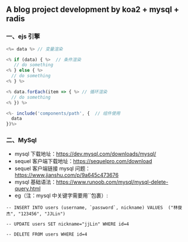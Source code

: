 ## A blog project development by koa2 + mysql + radis

### 一、ejs 引擎

```javascript
<%= data %> // 变量渲染
```

```javascript
<% if (data) { %>  // 条件渲染
   // do something
<% } else { %>
  // do something
<% } %>
```

```javascript
<% data.forEach(item => { %> // 循环渲染
  // do something
<% }) %>
```

```javascript
<%- include('components/path', {  // 组件使用
  data
})%>
```

### 二、MySql

- mysql 下载地址：<https://dev.mysql.com/downloads/mysql/>
- sequel 客户端下载地址：<https://sequelpro.com/download>
- sequel 客户端链接 mysql 问题：<https://www.jianshu.com/p/9a645c473676>
- mysql 基础语法：<https://www.runoob.com/mysql/mysql-delete-query.html>
- eg（注：mysql 中关键字需要用``包裹）:

```
-- INSERT INTO users (username, `password`, nickname) VALUES  ("林俊杰", "123456", "JJLin")

-- UPDATE users SET nickname="jjLin" WHERE id=4

-- DELETE FROM users WHERE id=4
```
